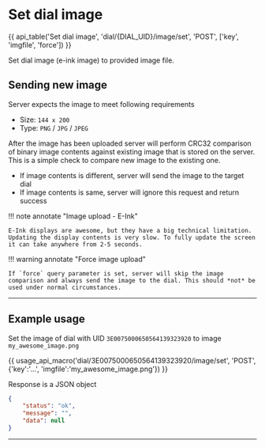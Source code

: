 # Set dial image

{{ api_table('Set dial image', 'dial/{DIAL_UID}/image/set', 'POST', ['key', 'imgfile', 'force']) }}

Set dial image (e-ink image) to provided image file.


## Sending new image

Server expects the image to meet following requirements

- Size: `144 x 200`
- Type: `PNG` / `JPG` / `JPEG`


After the image has been uploaded server will perform CRC32 comparison of binary image contents against existing image that is stored on the server. This is a simple check to compare new image to the existing one.

- If image contents is different, server will send the image to the target dial
- If image contents is same, server will ignore this request and return success

!!! note annotate "Image upload - E-Ink"

    E-Ink displays are awesome, but they have a big technical limitation. Updating the display contents is very slow. To fully update the screen it can take anywhere from 2-5 seconds.


!!! warning annotate "Force image upload"

    If `force` query parameter is set, server will skip the image comparison and always send the image to the dial. This should *not* be used under normal circumstances.



---

## Example usage

Set the image of dial with UID `3E0075000650564139323920` to image `my_awesome_image.png`

{{ usage_api_macro('dial/3E0075000650564139323920/image/set', 'POST', {'key':'...', 'imgfile':'my_awesome_image.png'}) }}

Response is a JSON object

```json
{
    "status": "ok",
    "message": "",
    "data": null
}
```

---

